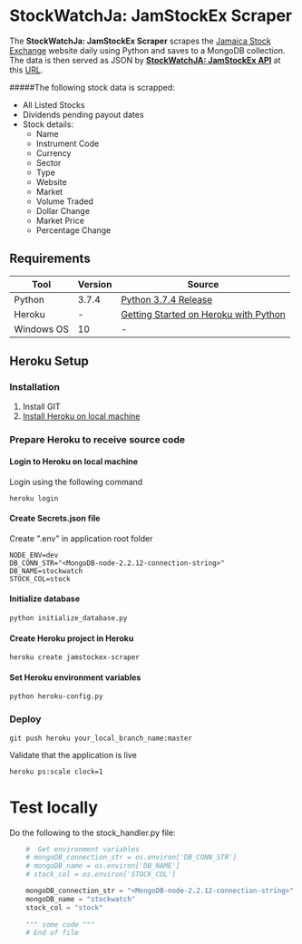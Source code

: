 # StockWatchJa: JamStockEx Scraper

The **StockWatchJa: JamStockEx Scraper** scrapes the [Jamaica Stock Exchange](https://www.jamstockex.com/) website daily using Python and saves to a MongoDB collection.
The data is then served as JSON by **[StockWatchJA: JamStockEx API](https://github.com/sdclarkelab/jamstockex-api)** at this [URL](http://jamstockexapi.stockwatchja.com/stocks).

#####The following stock data is scrapped:
- All Listed Stocks
- Dividends pending payout dates
- Stock details:
    - Name
    - Instrument Code
    - Currency
    - Sector
    - Type
    - Website
    - Market
    - Volume Traded
    - Dollar Change
    - Market Price
    - Percentage Change


## Requirements
Tool | Version  | Source |
--- | --- | --- |
Python |3.7.4| [Python 3.7.4 Release](https://www.python.org/downloads/release/python-374/)|
Heroku|-|[Getting Started on Heroku with Python](https://devcenter.heroku.com/articles/getting-started-with-python)|
Windows OS| 10 | - |


## Heroku Setup

### Installation
1. Install GIT
2. [Install Heroku on local machine](https://devcenter.heroku.com/articles/getting-started-with-python#set-up)


### Prepare Heroku to receive source code

#### Login to Heroku on local machine
Login using the following command
```shell script
heroku login
```

#### Create Secrets.json file
Create ".env" in application root folder
```.env
NODE_ENV=dev
DB_CONN_STR="<MongoDB-node-2.2.12-connection-string>"
DB_NAME=stockwatch
STOCK_COL=stock
```

#### Initialize database
```shell script
python initialize_database.py
```

#### Create Heroku project in Heroku
```shell script
heroku create jamstockex-scraper
```

#### Set Heroku environment variables
```shell script
python heroku-config.py
```

### Deploy 
```shell script
git push heroku your_local_branch_name:master
```
Validate that the application is live
```shell script
heroku ps:scale clock=1
```

# Test locally
Do the following to the stock_handler.py file:
``` python
    #  Get environment variables
    # mongoDB_connection_str = os.environ['DB_CONN_STR']
    # mongoDB_name = os.environ['DB_NAME']
    # stock_col = os.environ['STOCK_COL']

    mongoDB_connection_str = "<MongoDB-node-2.2.12-connection-string>"
    mongoDB_name = "stockwatch"
    stock_col = "stock"
    
    """ some code """
    # End of file
```
